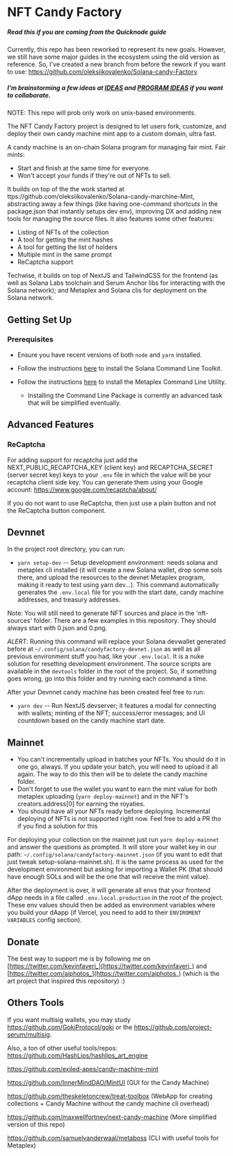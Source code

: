 # NFT Candy Factory

##### Read this if you are coming from the Quicknode guide

Currently, this repo has been reworked to represent its new goals. However, we still have some major guides in the ecosystem using the old version as reference. So, I've created a new branch from before the rework if you want to use: https://github.com/oleksiikovalenko/Solana-candy-Factory

##### I'm brainstorming a few ideas at [IDEAS](./IDEAS.MD) and [PROGRAM IDEAS](./PROGRAM_IDEAS.MD) if you want to collaborate.

NOTE: This repo will prob only work on unix-based environments.

The NFT Candy Factory project is designed to let users fork, customize, and deploy their own candy machine mint app to a custom domain, ultra fast.

A candy machine is an on-chain Solana program for managing fair mint. Fair mints:
* Start and finish at the same time for everyone.
* Won't accept your funds if they're out of NFTs to sell.

It builds on top of the the work started at ttps://github.com/oleksiikovalenko/Solana-candy-marchine-Mint, abstracting away a few things (like having one-command shortcuts in the package.json that instantly setups dev env), improving DX and adding new tools for managing the source files. It also features some other features:
- Listing of NFTs of the collection
- A tool for getting the mint hashes
- A tool for getting the list of holders
- Multiple mint in the same prompt
- ReCaptcha support

Techwise, it builds on top of NextJS and TailwindCSS for the frontend (as well as Solana Labs toolchain and Serum Anchor libs for interacting with the Solana network); and Metaplex and Solana clis for deployment on the Solana network.

## Getting Set Up

### Prerequisites

* Ensure you have recent versions of both `node` and `yarn` installed.

* Follow the instructions [here](https://docs.solana.com/cli/install-solana-cli-tools) to install the Solana Command Line Toolkit.

* Follow the instructions [here](https://hackmd.io/@levicook/HJcDneEWF) to install the Metaplex Command Line Utility.
  * Installing the Command Line Package is currently an advanced task that will be simplified eventually.

## Advanced Features

### ReCaptcha

For adding support for recaptcha just add the NEXT_PUBLIC_RECAPTCHA_KEY (client key) and RECAPTCHA_SECRET (server secret key) keys to your `.env` file in which the value will be your recaptcha client side key. You can generate them using your Google account: https://www.google.com/recaptcha/about/

If you do not want to use ReCaptcha, then just use a plain button and not the ReCaptcha button component.

## Devnnet

In the project root directory, you can run:

* `yarn setup-dev` -- Setup development environment: needs solana and metaplex cli installed (it will create a new Solana wallet, drop some sols there, and upload the resources to the devnet Metaplex program, making it ready to test using yarn dev...). This command automatically generates the `.env.local` file for you with the start date, candy machine addresses, and treasury addresses.


Note: You will still need to generate NFT sources and place in the 'nft-sources' folder. There are a few examples in this repository. They should always start with 0.json and 0.png.

*ALERT*: Running this command will replace your Solana devwallet generated before at `~/.config/solana/candyfactory-devnet.json` as well as all previous environment stuff you had, like your `.env.local`. It is a nuke solution for resetting development environment. The source scripts are available in the `devtools` folder in the root of the project. So, if something goes wrong, go into this folder and try running each command a time.

After your Devnnet candy machine has been created feel free to run:
* `yarn dev` -- Run NextJS devserver; it features a modal for connecting with wallets; minting of the NFT; success/error messages; and UI countdown based on the candy machine start date.

## Mainnet

- You can't incrementally upload in batches your NFTs. You should do it in one go, always. If you update your batch, you will need to upload it all again. The way to do this then will be to delete the candy machine folder.
- Don't forget to use the wallet you want to earn the mint value for both metaplex uploading (`yarn deploy-mainnet`) and in the NFT's creators.address[0] for earning the royaties.
- You should have all your NFTs ready before deploying. Incremental deploying of NFTs is not supported right now. Feel free to add a PR tho if you find a solution for this

For deploying your collection on the mainnet just run `yarn deploy-mainnet` and answer the questions as prompted. It will store your wallet key in our path: `~/.config/solana/candyfactory-mainnet.json` (if you want to edit that just tweak setup-solana-mainnet.sh). It is the same process as used for the development environment but asking for importing a Wallet PK (that should have enough SOLs and will be the one that will receive the mint value). 

After the deployment is over, it will generate all envs that your frontend dApp needs in a file called `.env.local.production` in the root of the project. These env values should then be added as environment variables where you build your dAapp (if Vercel, you need to add to their `ENVIROMENT VARIABLES` config section).

## Donate

The best way to support me is by following me on [https://twitter.com/kevinfaveri_](https://twitter.com/kevinfaveri_) and [https://twitter.com/aiphotos_](https://twitter.com/aiphotos_) (which is the art project that inspired this repository) :)

## Others Tools

If you want multisig wallets, you may study https://github.com/GokiProtocol/goki or the https://github.com/project-serum/multisig.

Also, a ton of other useful tools/repos:
https://github.com/HashLips/hashlips_art_engine

https://github.com/exiled-apes/candy-machine-mint

https://github.com/InnerMindDAO/MintUI (GUI for the Candy Machine)

https://github.com/theskeletoncrew/treat-toolbox (WebApp for creating collections + Candy Machine without the candy machine cli overhead)

https://github.com/maxwellfortney/next-candy-machine (More simplified version of this repo)

https://github.com/samuelvanderwaal/metaboss (CLI with useful tools for Metaplex)



